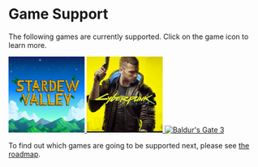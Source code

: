 # Game Support

The following games are currently supported. Click on the game icon to learn more.

<a href="./StardewValley">
<img src="https://github.com/Nexus-Mods/NexusMods.App/blob/main/src/Games/NexusMods.Games.StardewValley/Resources/icon.png?raw=true" style="max-width:150px" title="Stardew Valley" alt="Stardew Valley">
</a>
<a href="./Cyberpunk2077">
<img src="https://github.com/Nexus-Mods/NexusMods.App/blob/main/src/Games/NexusMods.Games.RedEngine/Resources/Cyberpunk2077/icon.png?raw=true" style="max-width:150px" title="Cyberpunk 2077" alt="Cyberpunk 2077">
</a>
<a href="./BaldursGate3">
<img src="https://github.com/Nexus-Mods/NexusMods.App/blob/main/src/Games/NexusMods.Games.Larian/BaldursGate3/Resources/icon.png?raw=true" style="max-width:150px" title="Baldur's Gate 3" alt="Baldur's Gate 3">
</a>


To find out which games are going to be supported next, please see [the roadmap](https://trello.com/b/gPzMuIr3/nexus-mods-app-roadmap). 
